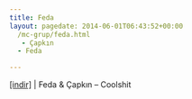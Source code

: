 ```yaml
---
title: Feda
layout: pagedate: 2014-06-01T06:43:52+00:00
  /mc-grup/feda.html
   - Çapkın
  - Feda

---
```

<a href="https://cloud.mail.ru/public/45763f51d500/Capk%C4%B1n%20%26%20Feda%20-%20Coolshit" target="_blank">[indir]</a> | Feda & Çapkın &#8211; Coolshit